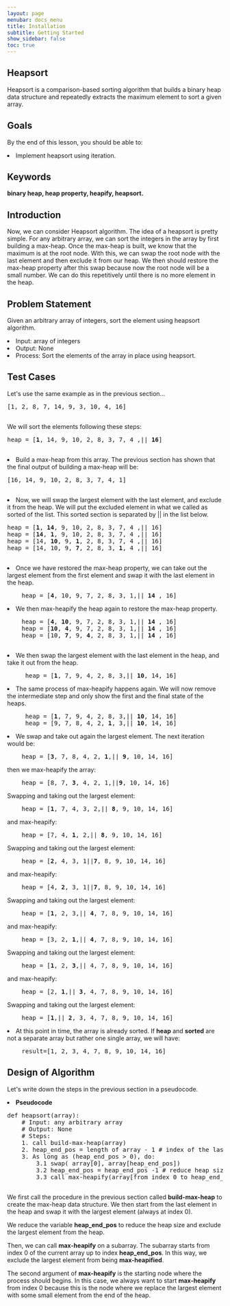 ```yaml
---
layout: page
menubar: docs_menu
title: Installation
subtitle: Getting Started
show_sidebar: false
toc: true
---
```

## Heapsort
Heapsort is a comparison-based sorting algorithm that builds a binary heap data structure and repeatedly extracts the maximum element to sort a given array.
## Goals
By the end of this lesson, you should be able to:
        <li>Implement heapsort using iteration.</li>
    
## Keywords
<b>binary heap, heap property, heapify, heapsort.</b>
## Introduction
Now, we can consider Heapsort algorithm. The idea of a heapsort is pretty simple. For any arbitrary array, we can sort the integers in the array by first building a max-heap. Once the max-heap is built, we know that the maximum is at the root node. With this, we can swap the root node with the last element and then exclude it from our heap. We then should restore the max-heap property after this swap because now the root node will be a small number. We can do this repetitively until there is no more element in the heap.
## Problem Statement
Given an arbitrary array of integers, sort the element using heapsort algorithm.
        <li>Input: array of integers</li>
        <li>Output: None</li>
        <li>Process: Sort the elements of the array in place using heapsort.</li>
    
## Test Cases
   <p>Let's use the same example as in the previous section...</p>
    <pre>
[1, 2, 8, 7, 14, 9, 3, 10, 4, 16]
    </pre>
    <p>We will sort the elements following these steps:</p>
    <pre>
heap = [<b>1</b>, 14, 9, 10, 2, 8, 3, 7, 4 ,|| <b>16</b>]
    </pre>
<li>Build a max-heap from this array. The previous section has shown that the final output of building a max-heap will be:</li>
    <pre>
[16, 14, 9, 10, 2, 8, 3, 7, 4, 1]
    </pre>
<li>Now, we will swap the largest element with the last element, and exclude it from the heap. We will put the excluded element in what we called as sorted of the list. This sorted section is separated by || in the list below.</li>
    <pre>
heap = [<b>1</b>, <b>14</b>, 9, 10, 2, 8, 3, 7, 4 ,|| 16]
heap = [<b>14</b>, <b>1</b>, 9, 10, 2, 8, 3, 7, 4 ,|| 16]
heap = [14, <b>10</b>, 9, <b>1</b>, 2, 8, 3, 7, 4 ,|| 16]
heap = [14, 10, 9, <b>7</b>, 2, 8, 3, <b>1</b>, 4 ,|| 16]
        </pre>
<li>Once we have restored the max-heap property, we can take out the largest element from the first element and swap it with the last element in the heap.</li>    
<pre>
    heap = [<b>4</b>, 10, 9, 7, 2, 8, 3, 1,|| <b>14</b> , 16]
</pre>
<li>We then max-heapify the heap again to restore the max-heap property.</li>
<pre>
    heap = [<b>4</b>, <b>10</b>, 9, 7, 2, 8, 3, 1,|| <b>14</b> , 16]
    heap = [<b>10</b>, <b>4</b>, 9, 7, 2, 8, 3, 1,|| <b>14</b> , 16]
    heap = [10, <b>7</b>, 9, <b>4</b>, 2, 8, 3, 1,|| <b>14</b> , 16]
    
</pre>
<li>We then swap the largest element with the last element in the heap, and take it out from the heap.</li>
<pre>
     heap = [<b>1</b>, 7, 9, 4, 2, 8, 3,|| <b>10</b>, 14, 16]
</pre>
<li>The same process of max-heapify happens again. We will now remove the intermediate step and only show the first and the final state of the heaps.</li>

<pre>
     heap = [<b>1</b>, 7, 9, 4, 2, 8, 3,|| <b>10</b>, 14, 16]
     heap = [9, 7, 8, 4, 2, <b>1</b>, 3,|| <b>10</b>, 14, 16]
</pre>
<li>We swap and take out again the largest element. The next iteration would be:</li>
<pre>
    heap = [<b>3</b>, 7, 8, 4, 2, <b>1</b>,|| <b>9</b>, 10, 14, 16]
</pre>
then we max-heapify the array:
<pre>
    heap = [8, 7, <b>3</b>, 4, 2, 1,||<b>9</b>, 10, 14, 16]
</pre>
Swapping and taking out the largest element:
<pre>
    heap = [<b>1</b>, 7, 4, 3, 2,|| <b>8</b>, 9, 10, 14, 16]
</pre>
and max-heapify:
<pre>
    heap = [7, 4, <b>1</b>, 2,|| <b>8</b>, 9, 10, 14, 16]
</pre>
Swapping and taking out the largest element:
<pre>
    heap = [<b>2</b>, 4, 3, 1||<b>7</b>, 8, 9, 10, 14, 16]
</pre>
and max-heapify:
<pre>
    heap = [4, <b>2</b>, 3, 1||<b>7</b>, 8, 9, 10, 14, 16]
</pre>
Swapping and taking out the largest element:
<pre>
    heap = [<b>1</b>, 2, 3,|| <b>4</b>, 7, 8, 9, 10, 14, 16]
</pre>
and max-heapify:
<pre>
    heap = [3, 2, <b>1</b>,|| <b>4</b>, 7, 8, 9, 10, 14, 16]
</pre>
Swapping and taking out the largest element:
<pre>
    heap = [<b>1</b>, 2, <b>3</b>,|| 4, 7, 8, 9, 10, 14, 16]
</pre>
and max-heapify:
<pre>
    heap = [2, <b>1</b>,|| <b>3</b>, 4, 7, 8, 9, 10, 14, 16]
</pre>
Swapping and taking out the largest element:
<pre>
    heap = [<b>1</b>,|| <b>2</b>, 3, 4, 7, 8, 9, 10, 14, 16]
</pre>
<li>At this point in time, the array is already sorted. If <b>heap</b> and <b>sorted</b> are not a separate array but rather one single array, we will have:</li>
<pre>
    result=[1, 2, 3, 4, 7, 8, 9, 10, 14, 16]
</pre>

## Design of Algorithm
Let's write down the steps in the previous section in a pseudocode.
<li><b>Pseudocode</b></li>
    <pre>
def heapsort(array):
    # Input: any arbitrary array
    # Output: None
    # Steps:
    1. call build-max-heap(array)
    2. heap_end_pos = length of array - 1 # index of the last element in the heap
    3. As long as (heap_end_pos > 0), do:
        3.1 swap( array[0], array[heap_end_pos])
        3.2 heap_end_pos = heap_end_pos -1 # reduce heap size
        3.3 call max-heapify(array[from index 0 to heap_end_pos inclusive], 0)
    </pre>

We first call the procedure in the previous section called <b>build-max-heap</b> to create the max-heap data structure. We then start from the last element in the heap and swap it with the largest element (always at index 0).

We reduce the variable <b>heap_end_pos</b> to reduce the heap size and exclude the largest element from the heap.

Then, we can call <b>max-heapify</b> on a subarray. The subarray starts from index 0 of the current array up to index <b>heap_end_pos</b>. In this way, we exclude the largest element from being <b>max-heapified</b>.

The second argument of <b>max-heapify</b> is the starting node where the process should begins. In this case, we always want to start <b>max-heapify</b> from index 0 because this is the node where we replace the largest element with some small element from the end of the heap.

